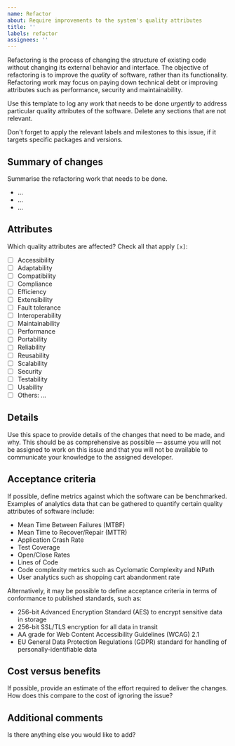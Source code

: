 ```yaml
---
name: Refactor
about: Require improvements to the system's quality attributes
title: ''
labels: refactor
assignees: ''
---
```


Refactoring is the process of changing the structure of existing code without changing its external behavior and interface. The objective of refactoring is to improve the _quality_ of software, rather than its functionality. Refactoring work may focus on paying down technical debt or improving attributes such as performance, security and maintainability.

Use this template to log any work that needs to be done _urgently_ to address particular quality attributes of the software. Delete any sections that are not relevant.

Don't forget to apply the relevant labels and milestones to this issue, if it targets specific packages and versions.

## Summary of changes

Summarise the refactoring work that needs to be done.

- ...
- ...
- ...

## Attributes

Which quality attributes are affected? Check all that apply `[x]`:

- [ ] Accessibility
- [ ] Adaptability
- [ ] Compatibility
- [ ] Compliance
- [ ] Efficiency
- [ ] Extensibility
- [ ] Fault tolerance
- [ ] Interoperability
- [ ] Maintainability
- [ ] Performance
- [ ] Portability
- [ ] Reliability
- [ ] Reusability
- [ ] Scalability
- [ ] Security
- [ ] Testability
- [ ] Usability
- [ ] Others: ...

## Details

Use this space to provide details of the changes that need to be made, and why. This should be as comprehensive as possible — assume you will not be assigned to work on this issue and that you will not be available to communicate your knowledge to the assigned developer.

## Acceptance criteria

If possible, define metrics against which the software can be benchmarked. Examples of analytics data that can be gathered to quantify certain quality attributes of software include:

- Mean Time Between Failures (MTBF)
- Mean Time to Recover/Repair (MTTR)
- Application Crash Rate
- Test Coverage
- Open/Close Rates
- Lines of Code
- Code complexity metrics such as Cyclomatic Complexity and NPath
- User analytics such as shopping cart abandonment rate

Alternatively, it may be possible to define acceptance criteria in terms of conformance to published standards, such as:

- 256-bit Advanced Encryption Standard (AES) to encrypt sensitive data in storage
- 256-bit SSL/TLS encryption for all data in transit
- AA grade for Web Content Accessibility Guidelines (WCAG) 2.1
- EU General Data Protection Regulations (GDPR) standard for handling of personally-identifiable data

## Cost versus benefits

If possible, provide an estimate of the effort required to deliver the changes. How does this compare to the cost of ignoring the issue?

## Additional comments

Is there anything else you would like to add?
